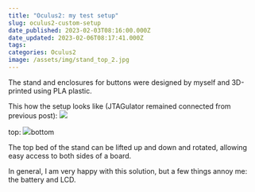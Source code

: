 ```yaml
---
title: "Oculus2: my test setup"
slug: oculus2-custom-setup
date_published: 2023-02-03T08:16:00.000Z
date_updated: 2023-02-06T08:17:41.000Z
tags:
categories: Oculus2
image: /assets/img/stand_top_2.jpg
---
```


The stand and enclosures for buttons were designed by myself and 3D-printed using PLA plastic.

This how the setup looks like (JTAGulator remained connected from previous post):
![]({{site.url}}{{site.baseurl}}/assets/img/stand_top_view_with_jtagulator.jpg)

top:
![]({{site.url}}{{site.baseurl}}/assets/img/stand_top.jpg)bottom

The top bed of the stand can be lifted up and down and rotated, allowing easy access to both sides of a board.

In general, I am very happy with this solution, but a few things annoy me: the battery and LCD.
